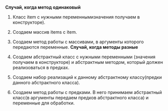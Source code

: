 **Случай, когда метод одинаковый**
1. Класс item c нужными переменнымизначения получаем в конструкторе).
2. Создаем массив items  с item.
3. Создаем метод работы с массивами, в аргументы которого передаются переменные.
**Случай, когда методы разные**

1. Создаем абстрактный класс  c нужными переменными (значения получаем в конструкторе) и абстрактным методом, который должен  реализоваться в предках.
2. Создаем набор реализаций к данному абстрактному классу(предки данного абстрактного класса).
3. Создаем метод работы с предками. В него принимаем абстрактный класс(в аргументы передаем предков абстрактного класса) и переменные для обработки.